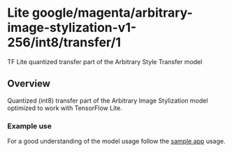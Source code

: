 # Lite google/magenta/arbitrary-image-stylization-v1-256/int8/transfer/1
TF Lite quantized transfer part of the Arbitrary Style Transfer model

<!-- asset-path: legacy -->
<!-- parent-model: google/magenta/arbitrary-image-stylization-v1-256/2 -->
<!-- colab: https://colab.research.google.com/github/tensorflow/tensorflow/blob/master/tensorflow/lite/g3doc/examples/style_transfer/overview.ipynb -->

## Overview
Quantized (int8) transfer part of the Arbitrary Image Stylization model
optimized to work with TensorFlow Lite.

### Example use

For a good understanding of the model usage follow the
[sample app](https://github.com/tensorflow/examples/blob/7cb2b4dd5858c44cf8ab2c691bc646eaaf28713e/lite/examples/style_transfer/android/app/src/main/java/org/tensorflow/lite/examples/styletransfer/StyleTransferModelExecutor.kt)
usage.
